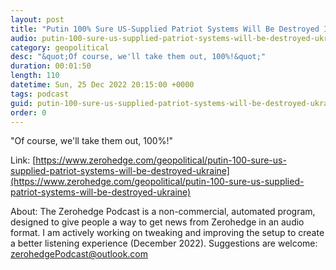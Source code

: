 ```yaml
---
layout: post
title: "Putin 100% Sure US-Supplied Patriot Systems Will Be Destroyed In Ukraine"
audio: putin-100-sure-us-supplied-patriot-systems-will-be-destroyed-ukraine-0
category: geopolitical
desc: "&quot;Of course, we'll take them out, 100%!&quot;"
duration: 00:01:50
length: 110
datetime: Sun, 25 Dec 2022 20:15:00 +0000
tags: podcast
guid: putin-100-sure-us-supplied-patriot-systems-will-be-destroyed-ukraine-0
order: 0
---
```

&quot;Of course, we'll take them out, 100%!&quot;

Link: [https://www.zerohedge.com/geopolitical/putin-100-sure-us-supplied-patriot-systems-will-be-destroyed-ukraine](https://www.zerohedge.com/geopolitical/putin-100-sure-us-supplied-patriot-systems-will-be-destroyed-ukraine)

About: The Zerohedge Podcast is a non-commercial, automated program, designed to give people a way to get news from Zerohedge in an audio format.  I am actively working on tweaking and improving the setup to create a better listening experience (December 2022).  Suggestions are welcome: [zerohedgePodcast@outlook.com](mailto:zerohedgePodcast@outlook.com)